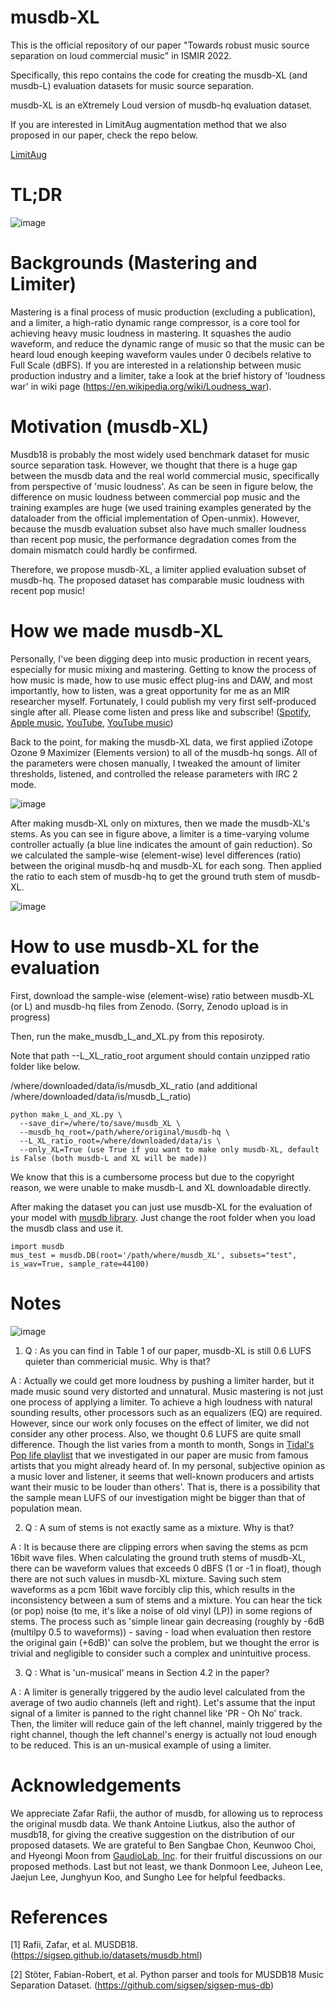 # musdb-XL

This is the official repository of our paper "Towards robust music source separation on loud commercial music" in ISMIR 2022.

Specifically, this repo contains the code for creating the musdb-XL (and musdb-L) evaluation datasets for music source separation.

musdb-XL is an eXtremely Loud version of musdb-hq evaluation dataset.

If you are interested in LimitAug augmentation method that we also proposed in our paper, check the repo below.

[LimitAug](https://github.com/jeonchangbin49/LimitAug)


# TL;DR
![image](https://user-images.githubusercontent.com/60494498/187064061-8dc0ef47-d3c2-4767-87de-681a5a063fa9.png)


# Backgrounds (Mastering and Limiter)
Mastering is a final process of music production (excluding a publication), and a limiter, a high-ratio dynamic range compressor, is a core tool for achieving heavy music loudness in mastering. It squashes the audio waveform, and reduce the dynamic range of music so that the music can be heard loud enough keeping waveform vaules under 0 decibels relative to Full Scale (dBFS). If you are interested in a relationship between music production industry and a limiter, take a look at the brief history of 'loudness war' in wiki page (https://en.wikipedia.org/wiki/Loudness_war).


# Motivation (musdb-XL)
Musdb18 is probably the most widely used benchmark dataset for music source separation task. However, we thought that there is a huge gap between the musdb data and the real world commercial music, specifically from perspective of 'music loudness'. As can be seen in figure below, the difference on music loudness between commercial pop music and the training examples are huge (we used training examples generated by the dataloader from the official implementation of Open-unmix). However, because the musdb evaluation subset also have much smaller loudness than recent pop music, the performance degradation comes from the domain mismatch could hardly be confirmed.

Therefore, we propose musdb-XL, a limiter applied evaluation subset of musdb-hq. The proposed dataset has comparable music loudness with recent pop music!


# How we made musdb-XL
Personally, I've been digging deep into music production in recent years, especially for music mixing and mastering. Getting to know the process of how music is made, how to use music effect plug-ins and DAW, and most importantly, how to listen, was a great opportunity for me as an MIR researcher myself. Fortunately, I could publish my very first self-produced single after all. Please come listen and press like and subscribe! ([Spotify](https://spoti.fi/3yz4a9P), [Apple music](https://apple.co/3NsCQ0O), [YouTube](https://youtu.be/InbkkWXftqI), [YouTube music](https://bit.ly/3A7yWrc))

Back to the point, for making the musdb-XL data, we first applied iZotope Ozone 9 Maximizer (Elements version) to all of the musdb-hq songs. All of the parameters were chosen manually, I tweaked the amount of limiter thresholds, listened, and controlled the release parameters with IRC 2 mode.

![image](https://user-images.githubusercontent.com/60494498/187059124-4681d0b6-46bc-4699-9d0f-05b716f2a54a.png)

After making musdb-XL only on mixtures, then we made the musdb-XL's stems. As you can see in figure above, a limiter is a time-varying volume controller actually (a blue line indicates the amount of gain reduction). So we calculated the sample-wise (element-wise) level differences (ratio) between the original musdb-hq and musdb-XL for each song. Then applied the ratio to each stem of musdb-hq to get the ground truth stem of musdb-XL.

![image](https://user-images.githubusercontent.com/60494498/187060417-e33769af-7647-4e9b-9a61-4df0a5b46da6.png)


# How to use musdb-XL for the evaluation
First, download the sample-wise (element-wise) ratio between musdb-XL (or L) and musdb-hq files from Zenodo. (Sorry, Zenodo upload is in progress)  

Then, run the make_musdb_L_and_XL.py from this reposiroty. 

Note that path --L_XL_ratio_root argument should contain unzipped ratio folder like below.

/where/downloaded/data/is/musdb_XL_ratio (and additional /where/downloaded/data/is/musdb_L_ratio)

```
python make_L_and_XL.py \
  --save_dir=/where/to/save/musdb_XL \
  --musdb_hq_root=/path/where/original/musdb-hq \
  --L_XL_ratio_root=/where/downloaded/data/is \
  --only_XL=True (use True if you want to make only musdb-XL, default is False (both musdb-L and XL will be made))
```

We know that this is a cumbersome process but due to the copyright reason, we were unable to make musdb-L and XL downloadable directly.

After making the dataset you can just use musdb-XL for the evaluation of your model with [musdb library](https://github.com/sigsep/sigsep-mus-db). Just change the root folder when you load the musdb class and use it.

```
import musdb
mus_test = musdb.DB(root='/path/where/musdb_XL', subsets="test", is_wav=True, sample_rate=44100)
```


# Notes
![image](https://user-images.githubusercontent.com/60494498/187065286-807ba9ef-0117-4d1c-beeb-eda74c20a837.png)

1) Q : As you can find in Table 1 of our paper, musdb-XL is still 0.6 LUFS quieter than commericial music. Why is that?

  A : Actually we could get more loudness by pushing a limiter harder, but it made music sound very distorted and unnatural. Music mastering is not just one process of applying a limiter. To achieve a high loudness with natural sounding results, other processors such as an equalizers (EQ) are required. However, since our work only focuses on the effect of limiter, we did not consider any other process.
  Also, we thought 0.6 LUFS are quite small difference. Though the list varies from a month to month, Songs in [Tidal's Pop life playlist](https://tidal.com/browse/playlist/b0d95b5e-7c4f-4dae-b042-b8c6228c2ba4) that we investigated in our paper are music from famous artists that you might already heard of. In my personal, subjective opinion as a music lover and listener, it seems that well-known producers and artists want their music to be louder than others'. That is, there is a possibility that the sample mean LUFS of our investigation might be bigger than that of population mean.
  
2) Q : A sum of stems is not exactly same as a mixture. Why is that?

  A : It is because there are clipping errors when saving the stems as pcm 16bit wave files. When calculating the ground truth stems of musdb-XL, there can be waveform values that exceeds 0 dBFS (1 or -1 in float), though there are not such values in musdb-XL mixture. Saving such stem waveforms as a pcm 16bit wave forcibly clip this, which results in the inconsistency between a sum of stems and a mixture. You can hear the tick (or pop) noise (to me, it's like a noise of old vinyl (LP)) in some regions of stems. The process such as 'simple linear gain decreasing (roughly by -6dB (multilpy 0.5 to waveforms)) - saving - load when evaluation then restore the original gain (+6dB)' can solve the problem, but we thought the error is trivial and negligible to consider such a complex and unintuitive process.
  
3) Q : What is 'un-musical' means in Section 4.2 in the paper?

  A : A limiter is generally triggered by the audio level calculated from the average of two audio channels (left and right). Let's assume that the input signal of a limiter is panned to the right channel like 'PR - Oh No' track. Then, the limiter will reduce gain of the left channel, mainly triggered by the right channel, though the left channel's energy is actually not loud enough to be reduced. This is an un-musical example of using a limiter. 

# Acknowledgements
We appreciate Zafar Rafii, the author of musdb, for allowing us to reprocess the original musdb data. We thank Antoine Liutkus, also the author of musdb18, for giving the creative suggestion on the distribution of our proposed datasets. We are grateful to Ben Sangbae Chon, Keunwoo Choi, and Hyeongi Moon from [GaudioLab, Inc](https://www.gaudiolab.com). for their fruitful discussions on our proposed methods. Last but not least, we thank Donmoon Lee, Juheon Lee, Jaejun Lee, Junghyun Koo, and Sungho Lee for helpful feedbacks.

# References
[1] Rafii, Zafar, et al. MUSDB18. (https://sigsep.github.io/datasets/musdb.html)

[2] Stöter, Fabian-Robert, et al. Python parser and tools for MUSDB18 Music Separation Dataset. (https://github.com/sigsep/sigsep-mus-db)
